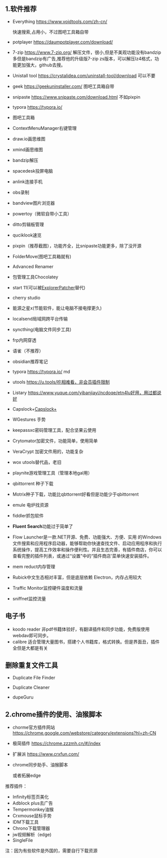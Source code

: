 ## 1.软件推荐

- Everything https://www.voidtools.com/zh-cn/

  快速搜索,占用小，不过图吧工具箱自带

- potplayer https://daumpotplayer.com/download/

- 7-zip https://www.7-zip.org/ 解压文件，很小,但是不美观功能没有bandzip多但是bandzip有广告,推荐他的升级版7-zip zs版本，可以解压lz4格式，功能更加强大，github去搜。

- Unistall tool https://crystalidea.com/uninstall-tool/download 可以不要

- geek https://geekuninstaller.com/ 图吧工具箱自带

- snipaste   https://www.snipaste.com/download.html 不如pixpin

- typora https://typora.io/ 

- 图吧工具箱

- ContextMenuManager右键管理

- draw.io画思维图

- xmind画思维图

- bandzip解压

- spacedesk投屏电脑

- anlink连接手机

- obs录制

- bandview图片浏览器

- powertoy（微软自带小工具）

- ditto剪辑板管理

- quciklook速览

- pixpin（推荐截图），功能齐全，比snipaste功能更多，除了没开源 

- FolderMove(图吧工具箱就有)

- Advanced Renamer

- 包管理工具Chocolatey

- start 11(可以被[ExplorerPatcher](https://github.com/valinet/ExplorerPatcher)替代)

- cherry studio

- 能源之星x(节能软件，能让电脑不接电撑更久)

- localsend局域网跨平台传输

- syncthing(电脑文件同步工具)
- frp内网穿透
- 语雀（不推荐）

- obsidian推荐笔记

- typora https://typora.io/ md


- utools  https://u.tools/吃相难看，非会员插件限制

- Listary https://www.yuque.com/yibanjiayi/ncdoqe/etn4lu好用，用过都说好

- Capslock+[Capslock+](https://capslox.com/capslock-plus/)

- WGestures 手势

- keepassxc密码管理工具，配合坚果云使用

- Crytomator加密文件，功能简单，使用简单

- VeraCrypt 加密文件用的，功能复杂

- wox utools替代品，老旧

- playnite游戏管理工具（管理本地gal用）

- qbittorrent 种子下载

- Motrix种子下载，功能比qbttorrent好看但是功能少于qbittorrent

- emule 电炉找资源

- fiddler抓包软件

- **Fluent Search**功能过于简单了

-  Flow Launcher是一款.NET开源、免费、功能强大、方便、实用 的Windows文件搜索和应用程序启动器，能够帮助你快速查找文件、启动应用程序和执行系统操作，提高工作效率和操作便利性。并且生态完善，有插件商店，你可以查看完整的插件列表，或通过“设置"中的“插件商店'菜单快速安装插件。
  
- mem reduct内存管理

- Rubick中文生态相对丰富，但是底层依赖 Electron，内存占用较大

- Traffic Monitor监控硬件温度和流量

- sniffnet监控流量

## 电子书
- koodo reader 非pdf书籍体验好，有翻译插件和同步功能，免费版使用webdav即可同步。
- calibre 适合管理大量图书，搭建个人书籍库，格式转换。但是界面丑，插件全但是大都是有关

## 删除重复文件工具

- Duplicate File Finder

- Duplicate Cleaner 

-  dupeGuru

## 2.chrome插件的使用、油猴脚本

- chorme官方插件网站 https://chrome.google.com/webstore/category/extensions?hl=zh-CN

- 极简插件 https://chrome.zzzmh.cn/#/index

- 扩展派 https://www.crxfun.com/

- chrome同步助手、油猴脚本

  或者拓展edge

  


推荐插件：

- Infinity标签页美化
- Adblock plus去广告
- Tempermonkey油猴
- Crxmouse鼠标手势
- IDM下载工具
- Chrono下载管理器
- jw视频解析（edge)
- SingleFile


注：因为有些软件是外国的，需要自行下载资源



